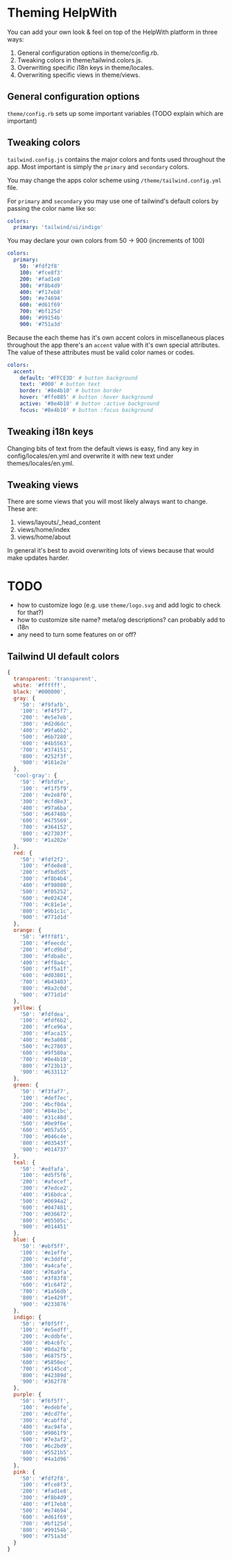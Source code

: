 # Theming HelpWith

You can add your own look & feel on top of the HelpWith platform in three ways:

1) General configuration options in theme/config.rb.
1) Tweaking colors in theme/tailwind.colors.js.
2) Overwriting specific i18n keys in theme/locales.
3) Overwriting specific views in theme/views.

## General configuration options

`theme/config.rb` sets up some important variables (TODO explain which are important)

## Tweaking colors

`tailwind.config.js` contains the major colors and fonts used throughout the app. Most important is simply
the `primary` and `secondary` colors.

You may change the apps color scheme using `/theme/tailwind.config.yml` file.

For `primary` and `secondary` you may use one of tailwind's default colors by passing the color name like so:

```yaml
colors:
  primary: 'tailwind/ui/indigo'
```

You may declare your own colors from 50 -> 900 (increments of 100)

```yaml
colors:
  primary:
    50: '#fdf2f8'
    100: '#fce8f3'
    200: '#fad1e8'
    300: '#f8b4d9'
    400: '#f17eb8'
    500: '#e74694'
    600: '#d61f69'
    700: '#bf125d'
    800: '#99154b'
    900: '#751a3d'
```

Because the each theme has it's own accent colors in miscellaneous places throughout the app there's an `accent` value with it's own special attributes. The value of these attributes must be valid color names or codes.

```yaml
colors:
  accent:
    default: '#FFCE3D' # button background
    text: '#000' # button text
    border: '#8e4b10' # button border
    hover: '#ffe085' # button :hover background
    active: '#8e4b10' # button :active background
    focus: '#8e4b10' # button :focus background
```

## Tweaking i18n keys

Changing bits of text from the default views is easy, find any key in config/locales/en.yml and overwrite
it with new text under themes/locales/en.yml.

## Tweaking views

There are some views that you will most likely always want to change. These are:

1) views/layouts/_head_content
2) views/home/index
3) views/home/about

In general it's best to avoid overwriting lots of views because that would make updates harder.


# TODO

* how to customize logo (e.g. use `theme/logo.svg` and add logic to check for that?)
* how to customize site name? meta/og descriptions? can probably add to i18n
* any need to turn some features on or off?


## Tailwind UI default colors

```js
{
  transparent: 'transparent',
  white: '#ffffff',
  black: '#000000',
  gray: {
    '50': '#f9fafb',
    '100': '#f4f5f7',
    '200': '#e5e7eb',
    '300': '#d2d6dc',
    '400': '#9fa6b2',
    '500': '#6b7280',
    '600': '#4b5563',
    '700': '#374151',
    '800': '#252f3f',
    '900': '#161e2e'
  },
  'cool-gray': {
    '50': '#fbfdfe',
    '100': '#f1f5f9',
    '200': '#e2e8f0',
    '300': '#cfd8e3',
    '400': '#97a6ba',
    '500': '#64748b',
    '600': '#475569',
    '700': '#364152',
    '800': '#27303f',
    '900': '#1a202e'
  },
  red: {
    '50': '#fdf2f2',
    '100': '#fde8e8',
    '200': '#fbd5d5',
    '300': '#f8b4b4',
    '400': '#f98080',
    '500': '#f05252',
    '600': '#e02424',
    '700': '#c81e1e',
    '800': '#9b1c1c',
    '900': '#771d1d'
  },
  orange: {
    '50': '#fff8f1',
    '100': '#feecdc',
    '200': '#fcd9bd',
    '300': '#fdba8c',
    '400': '#ff8a4c',
    '500': '#ff5a1f',
    '600': '#d03801',
    '700': '#b43403',
    '800': '#8a2c0d',
    '900': '#771d1d'
  },
  yellow: {
    '50': '#fdfdea',
    '100': '#fdf6b2',
    '200': '#fce96a',
    '300': '#faca15',
    '400': '#e3a008',
    '500': '#c27803',
    '600': '#9f580a',
    '700': '#8e4b10',
    '800': '#723b13',
    '900': '#633112'
  },
  green: {
    '50': '#f3faf7',
    '100': '#def7ec',
    '200': '#bcf0da',
    '300': '#84e1bc',
    '400': '#31c48d',
    '500': '#0e9f6e',
    '600': '#057a55',
    '700': '#046c4e',
    '800': '#03543f',
    '900': '#014737'
  },
  teal: {
    '50': '#edfafa',
    '100': '#d5f5f6',
    '200': '#afecef',
    '300': '#7edce2',
    '400': '#16bdca',
    '500': '#0694a2',
    '600': '#047481',
    '700': '#036672',
    '800': '#05505c',
    '900': '#014451'
  },
  blue: {
    '50': '#ebf5ff',
    '100': '#e1effe',
    '200': '#c3ddfd',
    '300': '#a4cafe',
    '400': '#76a9fa',
    '500': '#3f83f8',
    '600': '#1c64f2',
    '700': '#1a56db',
    '800': '#1e429f',
    '900': '#233876'
  },
  indigo: {
    '50': '#f0f5ff',
    '100': '#e5edff',
    '200': '#cddbfe',
    '300': '#b4c6fc',
    '400': '#8da2fb',
    '500': '#6875f5',
    '600': '#5850ec',
    '700': '#5145cd',
    '800': '#42389d',
    '900': '#362f78'
  },
  purple: {
    '50': '#f6f5ff',
    '100': '#edebfe',
    '200': '#dcd7fe',
    '300': '#cabffd',
    '400': '#ac94fa',
    '500': '#9061f9',
    '600': '#7e3af2',
    '700': '#6c2bd9',
    '800': '#5521b5',
    '900': '#4a1d96'
  },
  pink: {
    '50': '#fdf2f8',
    '100': '#fce8f3',
    '200': '#fad1e8',
    '300': '#f8b4d9',
    '400': '#f17eb8',
    '500': '#e74694',
    '600': '#d61f69',
    '700': '#bf125d',
    '800': '#99154b',
    '900': '#751a3d'
  }
}
```